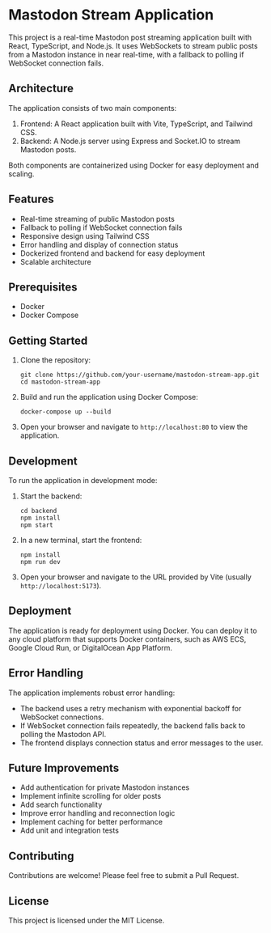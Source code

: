 # Mastodon Stream Application

This project is a real-time Mastodon post streaming application built with React, TypeScript, and Node.js. It uses WebSockets to stream public posts from a Mastodon instance in near real-time, with a fallback to polling if WebSocket connection fails.

## Architecture

The application consists of two main components:

1. Frontend: A React application built with Vite, TypeScript, and Tailwind CSS.
2. Backend: A Node.js server using Express and Socket.IO to stream Mastodon posts.

Both components are containerized using Docker for easy deployment and scaling.

## Features

- Real-time streaming of public Mastodon posts
- Fallback to polling if WebSocket connection fails
- Responsive design using Tailwind CSS
- Error handling and display of connection status
- Dockerized frontend and backend for easy deployment
- Scalable architecture

## Prerequisites

- Docker
- Docker Compose

## Getting Started

1. Clone the repository:
   ```
   git clone https://github.com/your-username/mastodon-stream-app.git
   cd mastodon-stream-app
   ```

2. Build and run the application using Docker Compose:
   ```
   docker-compose up --build
   ```

3. Open your browser and navigate to `http://localhost:80` to view the application.

## Development

To run the application in development mode:

1. Start the backend:
   ```
   cd backend
   npm install
   npm start
   ```

2. In a new terminal, start the frontend:
   ```
   npm install
   npm run dev
   ```

3. Open your browser and navigate to the URL provided by Vite (usually `http://localhost:5173`).

## Deployment

The application is ready for deployment using Docker. You can deploy it to any cloud platform that supports Docker containers, such as AWS ECS, Google Cloud Run, or DigitalOcean App Platform.

## Error Handling

The application implements robust error handling:

- The backend uses a retry mechanism with exponential backoff for WebSocket connections.
- If WebSocket connection fails repeatedly, the backend falls back to polling the Mastodon API.
- The frontend displays connection status and error messages to the user.

## Future Improvements

- Add authentication for private Mastodon instances
- Implement infinite scrolling for older posts
- Add search functionality
- Improve error handling and reconnection logic
- Implement caching for better performance
- Add unit and integration tests

## Contributing

Contributions are welcome! Please feel free to submit a Pull Request.

## License

This project is licensed under the MIT License.